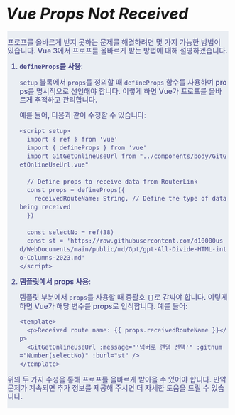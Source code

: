 # **<span style="font-size: 35px; font-style: italic;">Vue Props Not Received</span>**


<style>
.body-full {
    overflow-x: hidden;
    margin: .21rem;
    padding: 0;
    font-family: -apple-system, BlinkMacSystemFont, "Helvetica Neue", "Apple SD Gothic Neo", Arial, sans-serif;
    font-weight: 500;
    position: relative;
    word-break: break-all;
    -webkit-text-size-adjust: none;
    background-color: #eaeef3;
    color: #474787;
    font-size: 16px;
    line-height: 19px;
    border-color: white;
    }
</style>
<div class="body-full">

프로프를 올바르게 받지 못하는 문제를 해결하려면 몇 가지 가능한 방법이 있습니다. Vue 3에서 프로프를 올바르게 받는 방법에 대해 설명하겠습니다.

1. **`defineProps`를 사용**:

   `setup` 블록에서 `props`를 정의할 때 `defineProps` 함수를 사용하여 props를 명시적으로 선언해야 합니다. 이렇게 하면 Vue가 프로프를 올바르게 추적하고 관리합니다.

   예를 들어, 다음과 같이 수정할 수 있습니다:

   ```vue
   <script setup>
     import { ref } from 'vue'
     import { defineProps } from 'vue'
     import GitGetOnlineUseUrl from "../components/body/GitGetOnlineUseUrl.vue"

     // Define props to receive data from RouterLink
     const props = defineProps({
       receivedRouteName: String, // Define the type of data being received
     })

     const selectNo = ref(38)
     const st = 'https://raw.githubusercontent.com/d10000usd/WebDocuments/main/public/md/Gpt/gpt-All-Divide-HTML-into-Columns-2023.md'
   </script>
   ```

2. **템플릿에서 props 사용**:

   템플릿 부분에서 `props`를 사용할 때 중괄호 `{}`로 감싸야 합니다. 이렇게 하면 Vue가 해당 변수를 props로 인식합니다. 예를 들어:

   ```vue
   <template>
     <p>Received route name: {{ props.receivedRouteName }}</p>
     <GitGetOnlineUseUrl :message="'넘버로 랜덤 선택'" :gitnum="Number(selectNo)" :burl="st" />
   </template>
   ```

위의 두 가지 수정을 통해 프로프를 올바르게 받아올 수 있어야 합니다. 만약 문제가 계속되면 추가 정보를 제공해 주시면 더 자세한 도움을 드릴 수 있습니다.


</div>
